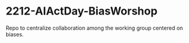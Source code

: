 # 2212-AIActDay-BiasWorshop
Repo to centralize collaboration among the working group centered on biases.
